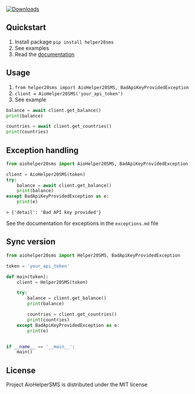 [![Downloads](https://static.pepy.tech/badge/helper20sms)](https://pepy.tech/project/helper20sms)

## Quickstart
1. Install package `pip install helper20sms`
2. See examples
3. Read the [documentation](https://api.helper20sms.ru/docs)

## Usage
1. `from helper20sms import AioHelper20SMS, BadApiKeyProvidedException`
2. `client = AioHelper20SMS('your_api_token')`
3. See example

``` python
balance = await client.get_balance()
print(balance)

countries = await client.get_countries()
print(countries)
```

## Exception handling

``` python
from aiohelper20sms import AioHelper20SMS, BadApiKeyProvidedException

client = AioHelper20SMS(token)
try:
	balance = await client.get_balance()
	print(balance)
except BadApiKeyProvidedException as e:
	print(e)
```
`> {'detail': 'Bad API key provided'}`

See the documentation for exceptions in the ```exceptions.md``` file

## Sync version

``` python
from aiohelper20sms import Helper20SMS, BadApiKeyProvidedException

token = 'your_api_token'

def main(token):
	client = Helper20SMS(token)

	try:
		balance = client.get_balance()
		print(balance)

		countries = client.get_countries()
		print(countries)
	except BadApiKeyProvidedException as e:
		print(e)


if __name__ == '__main__':
    main()
```

## License

Project AioHelperSMS is distributed under the MIT license
